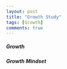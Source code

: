 ```yaml
---
layout: post
title: "Growth Study"
tags: [Growth]
comments: true
---
```

##### Growth


##### Growth Mindset